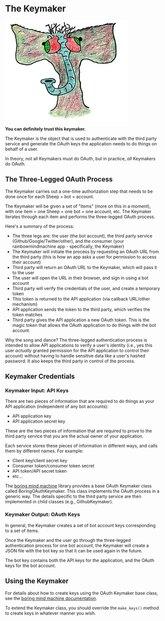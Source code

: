 # The Keymaker

![the keymaker](img/keymaker.jpg)

**You can definitely trust this keymaker.**

The Keymaker is the object that is used to authenticate with the third party
service and generate the OAuth keys the application needs to do things on behalf
of a user.

In theory, not all Keymakers must do OAuth, but in practice,
_all_ Keymakers do OAuth.

## The Three-Legged OAuth Process

The Keymaker carries out a one-time authorization step that needs to 
be done once for each Sheep = bot = account.

The Keymaker will be given a set of "items" (more on this in a moment), with one
item = one Sheep = one bot = one account, etc.  The Keymaker iterates through
each item and performs the three-legged OAuth process.

Here's a summary of the process:

* The three legs are: the user (the bot account), the third party service (Github/Google/Twitter/other), and the consumer (your rainbowmindmachine app - specifically, the Keymaker)
* The Keymaker will initiate the process by requesting an OAuth URL from the third party
    (this is how an app asks a user for permission to access their account)
* Third party will return an OAuth URL to the Keymaker, which will pass it to the user
* The user will open the URL in their browser, and sign in using a bot account
* Third party will verify the credentials of the user, and create a temporary token
* This token is returned to the API application (via callback URL/other mechanism)
* API application sends the token to the third party, which verifies the token matches
* Third party gives the API application a new OAuth token. This is the magic token
    that allows the OAuth application to do things with the bot account.

Why the song and dance? The three-legged authentication process is intended to 
allow API applications to verify a user's identity (i.e., yes this user _actually_ granted
permission for the API application to control their account) without having to handle
sensitive data like a user's hashed password. It also keeps the third party in
control of the process.


## Keymaker Credentials

### Keymaker Input: API Keys

There are two pieces of information that are required
to do things as your API application (independent of any
bot accounts):

* API application key
* API application secret key

These are the two pieces of information that are required to prove
to the third party service that you are the actual owner of your
application.

Each service stores these pieces of information in different ways,
and calls them by different names. For example:

* Client key/client secret key
* Consumer token/consumer token secret
* API token/API secret token
* etc...

The [boring mind machine](#)
library provides a base OAuth Keymaker class
called BoringOAuthKeymaker. This class implements
the OAuth process in a generic way. The details
specific to the third party service are then implemented
in child classes (e.g., GithubKeymaker).


### Keymaker Output: OAuth Keys

In general, the Keymaker creates a set of bot account keys
corresponding to a set of items.

Once the Keymaker and the user go through the three-legged
authentication process for one bot account, the Keymaker
will create a JSON file with the bot key so that it can
be used again in the future.

The bot key contains both the API keys for the application,
and the OAuth keys for the bot account.


## Using the Keymaker

For details about how to create keys using the
OAuth Keymaker base class, see the 
[boring mind machine documentation](#).

To extend the Keymaker class, you should override
the `make_keys()` method to create keys in whatever
manner you wish.

